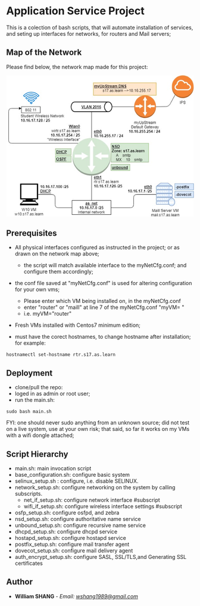 # Application Service Project

This is a colection of bash scripts, that will automate installation of services, and seting up interfaces for networks, for routers and Mail servers;

## Map of the Network
Please find below, the network map made for this project:

![Network Map](myImgFolder\myAppProjMap.jpg)


## Prerequisites

* All physical interfaces configured as instructed in the project; or as drawn on the network map above;
    * the script will match available interface to the myNetCfg.conf; and configure them accordingly;

* the conf file saved at "myNetCfg.conf" is used for altering configuration for your own vms;
    * Please enter which VM being installed on, in the myNetCfg.conf
    * enter "router" or "maill" at line 7 of the myNetCfg.conf "myVM= "
    * i.e. myVM="router"

* Fresh VMs installed with Centos7 minimum edition;
* must have the corect hostnames, to change hostname after installation;
for example:
```
hostnamectl set-hostname rtr.s17.as.learn
```

## Deployment

* clone/pull the repo:
* loged in as admin or root user;
* run the main.sh:
```
sudo bash main.sh
```

FYI: one should never sudo anything from an unknown source; did not test on a live system, use at your own risk; that said, so far it works on my VMs with a wifi dongle attached;

## Script Hierarchy

* main.sh: main invocation script
* base_configuration.sh: configure basic system
* selinux_setup.sh : configure, i.e. disable SELINUX.
* network_setup.sh: configure networking on the system by calling subscripts.
    * net_if_setup.sh: configure network interface                  #subscript
    * wifi_if_setup.sh: configure wireless interface settings       #subscript
* osfp_setup.sh: configure osfpd, and zebra
* nsd_setup.sh: configure authoritative name service
* unbound_setup.sh: configure recursive name service
* dhcpd_setup.sh: configure dhcpd service
* hostapd_setup.sh: configure hostapd service
* postfix_setup.sh: configure mail transfer agent
* dovecot_setup.sh: configure mail delivery agent
* auth_encrypt_setup.sh: configure SASL, SSL/TLS,and Generating SSL certificates


## Author

* **William SHANG** - *Email: wshang1989@gmail.com*

